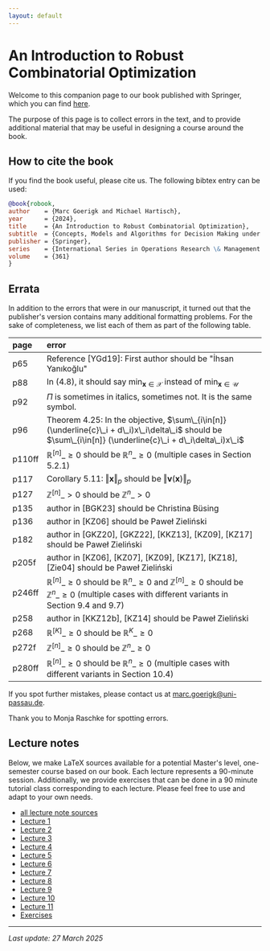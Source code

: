 ```yaml
---
layout: default
---
```


<script type="text/javascript"
  src="https://cdnjs.cloudflare.com/ajax/libs/mathjax/2.7.0/MathJax.js?config=TeX-AMS_CHTML">
</script>
<script type="text/x-mathjax-config">
  MathJax.Hub.Config({
    tex2jax: {
      inlineMath: [['$','$'], ['\\(','\\)']],
      processEscapes: true},
      jax: ["input/TeX","input/MathML","input/AsciiMath","output/CommonHTML"],
      extensions: ["tex2jax.js","mml2jax.js","asciimath2jax.js","MathMenu.js","MathZoom.js","AssistiveMML.js", "[Contrib]/a11y/accessibility-menu.js"],
      TeX: {
      extensions: ["AMSmath.js","AMSsymbols.js","noErrors.js","noUndefined.js"],
      equationNumbers: {
      autoNumber: "AMS"
      }
    }
  });
</script>



# An Introduction to Robust Combinatorial Optimization

Welcome to this companion page to our book published with Springer, which you can find [here](https://doi.org/10.1007/978-3-031-61261-9).

The purpose of this page is to collect errors in the text, and to provide additional material that may be useful in designing a course around the book.

## How to cite the book

If you find the book useful, please cite us. The following bibtex entry can be used:

```bibtex
@book{robook,
author    = {Marc Goerigk and Michael Hartisch},
year      = {2024},
title     = {An Introduction to Robust Combinatorial Optimization},
subtitle  = {Concepts, Models and Algorithms for Decision Making under Uncertainty},
publisher = {Springer},
series    = {International Series in Operations Research \& Management Science},
volume    = {361}
}
```

## Errata

In addition to the errors that were in our manuscript, it turned out that the publisher's version contains many additional formatting problems. For the sake of completeness, we list each of them as part of the following table.

| page | error |
|:-----|:------|
|p65 | Reference [YGd19]: First author should be "İhsan Yanıkoğlu" |
|p88 | In (4.8), it should say $\min_{\pmb{x}\in\mathcal{X}}$ instead of $\min_{\pmb{x}\in\mathcal{U}}$ |
|p92 | $\Pi$ is sometimes in italics, sometimes not. It is the same symbol. |
|p96 | Theorem 4.25: In the objective, $\sum\_{i\in[n]} (\underline{c}\_i + d\_i)x\_i\delta\_i$ should be $\sum\_{i\in[n]} (\underline{c}\_i + d\_i\delta\_i)x\_i$ |
|p110ff | $\mathbb{R}^{[n]}\_{\ge 0}$ should be $\mathbb{R}^n\_{\ge 0}$ (multiple cases in Section 5.2.1) |
|p117 | Corollary 5.11: $\Vert\pmb{x}\Vert_p$ should be $\Vert\pmb{v}(\pmb{x})\Vert_p$ |
|p127 | $\mathbb{Z}^{[n]}\_{> 0}$ should be $\mathbb{Z}^n\_{> 0}$ |
|p135 | author in [BGK23] should be Christina Büsing |
|p136 | author in [KZ06] should be Paweł Zieliński |
|p182 | author in [GKZ20], [GKZ22], [KKZ13], [KZ09], [KZ17] should be Paweł Zieliński |
|p205f | author in [KZ06], [KZ07], [KZ09], [KZ17], [KZ18], [Zie04] should be Paweł Zieliński |
|p246ff | $\mathbb{R}^{[n]}\_{\ge 0}$ should be $\mathbb{R}^n\_{\ge 0}$ and $\mathbb{Z}^{[n]}\_{\ge 0}$ should be $\mathbb{Z}^n\_{\ge 0}$ (multiple cases with different variants in Section 9.4 and 9.7) |
|p258 | author in [KKZ12b], [KZ14] should be Paweł Zieliński |
|p268 | $\mathbb{R}^{[K]}\_{\ge 0}$ should be $\mathbb{R}^K\_{\ge 0}$ |
|p272f | $\mathbb{Z}^{[n]}\_{\ge 0}$ should be $\mathbb{Z}^n\_{\ge 0}$ |
|p280ff | $\mathbb{R}^{[n]}\_{\ge 0}$ should be $\mathbb{R}^n\_{\ge 0}$ (multiple cases with different variants in Section 10.4) |

If you spot further mistakes, please contact us at <marc.goerigk@uni-passau.de>.

Thank you to Monja Raschke for spotting errors.

## Lecture notes

Below, we make LaTeX sources available for a potential Master's level, one-semester course based on our book. Each lecture represents a 90-minute session. Additionally, we provide exercises that can be done in a 90 minute tutorial class corresponding to each lecture. Please feel free to use and adapt to your own needs.

* [all lecture note sources](/notes/all.zip)
* [Lecture 1](/notes/01.zip)
* [Lecture 2](/notes/02.zip)
* [Lecture 3](/notes/03.zip)
* [Lecture 4](/notes/04.zip)
* [Lecture 5](/notes/05.zip)
* [Lecture 6](/notes/06.zip)
* [Lecture 7](/notes/07.zip)
* [Lecture 8](/notes/08.zip)
* [Lecture 9](/notes/09.zip)
* [Lecture 10](/notes/10.zip)
* [Lecture 11](/notes/11.zip)
* [Exercises](/notes/all-exercises.zip)

* * *

_Last update: 27 March 2025_
